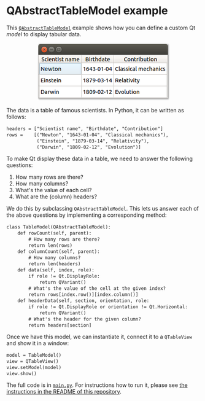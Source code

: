 # QAbstractTableModel example

This [`QAbstractTableModel`](https://doc.qt.io/qt-5/qabstracttablemodel.html) example shows how you can define a custom Qt _model_ to display tabular data.

<p align="center"><img src="../screenshots/qabstracttablemodel-example.png" alt="QAbstractTableModel example"></p>

The data is a table of famous scientists. In Python, it can be written as follows:

```
headers = ["Scientist name", "Birthdate", "Contribution"]
rows =    [("Newton", "1643-01-04", "Classical mechanics"),
           ("Einstein", "1879-03-14", "Relativity"),
           ("Darwin", "1809-02-12", "Evolution")]
```

To make Qt display these data in a table, we need to answer the following questions:

 1. How many rows are there?
 2. How many columns?
 3. What's the value of each cell?
 4. What are the (column) headers?

We do this by subclassing `QAbstractTableModel`. This lets us answer each of the above questions by implementing a corresponding method:

```
class TableModel(QAbstractTableModel):
    def rowCount(self, parent):
        # How many rows are there?
        return len(rows)
    def columnCount(self, parent):
        # How many columns?
        return len(headers)
    def data(self, index, role):
        if role != Qt.DisplayRole:
            return QVariant()
        # What's the value of the cell at the given index?
        return rows[index.row()][index.column()]
    def headerData(self, section, orientation, role:
        if role != Qt.DisplayRole or orientation != Qt.Horizontal:
            return QVariant()
        # What's the header for the given column?
        return headers[section]
```

Once we have this model, we can instantiate it, connect it to a `QTableView` and show it in a window:

    model = TableModel()
    view = QTableView()
    view.setModel(model)
    view.show()

The full code is in [`main.py`](main.py). For instructions how to run it, please see [the instructions in the README of this repository](https://github.com/pyqt/examples#running-the-examples).
